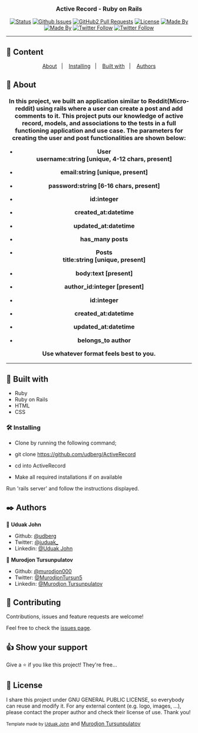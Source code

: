 
<h3 align="center">Active Record - Ruby on Rails</h3>

<div align="center">

[![Status](https://img.shields.io/badge/status-active-success.svg)]()
[![Github Issues](https://img.shields.io/badge/GitHub-Issues-orange)](https://github.com/udberg/ActiveRecord/issues)
[![GitHub2 Pull Requests](https://img.shields.io/badge/GitHub-Pull%20Requests-blue)](https://github.com/udberg/pulls)
[![License](https://img.shields.io/badge/license-MIT-blue.svg)](/LICENSE)
[![Made By](https://img.shields.io/badge/Made%20By-Uduak%20John-brightgreen)](https://github.com/udberg)
[![Made By](https://img.shields.io/badge/Made%20By-Murodjon%20Tursunpulatov-brightgreen)](https://github.com/udberg)
[![Twitter Follow](https://img.shields.io/twitter/follow/juduak_?label=Follow%20Uduak%20on%20Twitter&style=social)](https://twitter.com/juduak_)
[![Twitter Follow](https://img.shields.io/twitter/follow/MurodjonTursun5?label=Follow%20Murod%20on%20Twitter&style=social)](https://twitter.com/MurodjonTursun5)

</div>

---

## 📝 Content
<p align="center">
<a href="#about">About</a>&nbsp;&nbsp;&nbsp;|&nbsp;&nbsp;&nbsp;
<a href="#installing">Installing</a>&nbsp;&nbsp;&nbsp;|&nbsp;&nbsp;&nbsp;
<a href="#built_using">Built with</a>&nbsp;&nbsp;&nbsp;|&nbsp;&nbsp;&nbsp;
<a href="#author">Authors</a>
</p>


## 🧐 About <a name = "about"></a>
<h3 align="center"> 
In this project, we built an application similar to Reddit(Micro-reddit) using rails where a user can create a post and add comments to it. This project puts our knowledge of active record, models, and associations to the tests in a full functioning application and use case. The parameters for creating the user and post functionalities are shown below:

* User  
username:string [unique, 4-12 chars, present]
*   email:string [unique, present]
*   password:string [6-16 chars, present]
*   id:integer
*   created_at:datetime
*   updated_at:datetime
*   has_many posts

* Posts  
title:string [unique, present]
*   body:text [present]
*   author_id:integer [present]
*   id:integer
*   created_at:datetime
*   updated_at:datetime
*   belongs_to author

Use whatever format feels best to you.

</h3>

---

## 🔧 Built with<a name = "built_using"></a>

- Ruby
- Ruby on Rails
- HTML
- CSS

### 🛠 Installing <a name = "installing"></a>

- Clone by running the following command;

- git clone https://github.com/udberg/ActiveRecord

- cd into ActiveRecord

- Make all required installations if on available

Run 'rails server' and follow the instructions displayed.


## ✒️  Authors <a name = "author"></a>

👤 **Uduak John**

- Github: [@udberg](https://github.com/udberg)
- Twitter: [@juduak_](https://twitter.com/juduak_)
- Linkedin: [@Uduak John](https://www.linkedin.com/in/juduak/)

👤 **Murodjon Tursunpulatov**

- Github: [@murodjon000](https://github.com/murodjon000)
- Twitter: [@MurodjonTursun5](https://twitter.com/MurodjonTursun5)
- Linkedin: [@Murodjon Tursunpulatov](https://www.linkedin.com/in/murodjon-tursunpulatov-5189481b3/)

## 🤝 Contributing

Contributions, issues and feature requests are welcome!

Feel free to check the [issues page](https://github.com/udberg/ActiveRecord).


## 👍 Show your support

Give a ⭐️ if you like this project! They're free...


## 📝 License

I share this project under GNU GENERAL PUBLIC LICENSE, so everybody can reuse and modify it. For any external content (e.g. logo, images, ...), please contact the proper author and check their license of use. Thank you!


<small>Template made by <a href='https://twitter.com/juduak_'>Uduak John</a></small> and <a href='https://twitter.com/MurodjonTursun5'>Murodjon Tursunpulatov</a></small>

